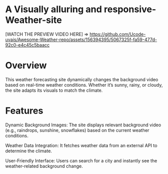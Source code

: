 #  A Visually alluring and responsive-Weather-site
 

[WATCH THE PREVIEW VIDEO HERE] => https://github.com/Ucode-uvais/Awesome-Weather-repo/assets/156394395/5067325f-fa59-477d-92c0-e4c45c5baacc

# Overview

This weather forecasting site dynamically changes the background video based on real-time weather conditions. Whether it’s sunny, rainy, or cloudy, the site adapts its visuals to match the climate.

# Features

Dynamic Background Images: The site displays relevant background video (e.g., raindrops, sunshine, snowflakes) based on the current weather conditions.

Weather Data Integration: It fetches weather data from an external API to determine the climate.

User-Friendly Interface: Users can search for a city and instantly see the weather-related background change.


